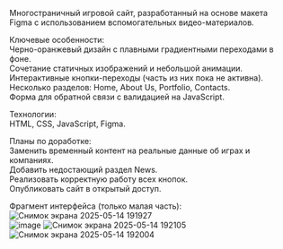 Многостраничный игровой сайт, разработанный на основе макета Figma с использованием вспомогательных видео-материалов.  

Ключевые особенности:  
Черно-оранжевый дизайн с плавными градиентными переходами в фоне.  
Сочетание статичных изображений и небольшой анимации.  
Интерактивные кнопки-переходы (часть из них пока не активна).  
Несколько разделов: Home, About Us, Portfolio, Contacts.  
Форма для обратной связи с валидацией на JavaScript.  

Технологии:  
HTML, CSS, JavaScript, Figma.  

Планы по доработке:  
Заменить временный контент на реальные данные об играх и компаниях.  
Добавить недостающий раздел News.  
Реализовать корректную работу всех кнопок.  
Опубликовать сайт в открытый доступ.  

Фрагмент интерфейса (только малая часть):  
![Снимок экрана 2025-05-14 191927](https://github.com/user-attachments/assets/3408a04f-f603-4c6d-b146-c4fb56dd6811)  
![image](https://github.com/user-attachments/assets/f41167c3-200a-4ad4-9b74-8c69c8e535c6)
![Снимок экрана 2025-05-14 192105](https://github.com/user-attachments/assets/b2209930-13b6-4f11-8897-a304e8387cd1)  
![Снимок экрана 2025-05-14 192004](https://github.com/user-attachments/assets/68e45abf-dcc1-40d0-95ce-75b8b142d0fe)  
